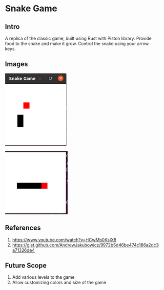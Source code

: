 # Snake Game

## Intro
A replica of the classic game, built using Rust with Piston library. Provide food to the snake and make it grow. Control the snake using your arrow keys.

## Images
![Screenshot](images/snake1.png)

![Screenshot](images/snake3.png)

## References
1. https://www.youtube.com/watch?v=HCwMb0KslX8
2. https://gist.github.com/AndrewJakubowicz/9972b5d46be474c186a2dc3a71326de4

## Future Scope
1. Add various levels to the game
2. Allow customizing colors and size of the game

